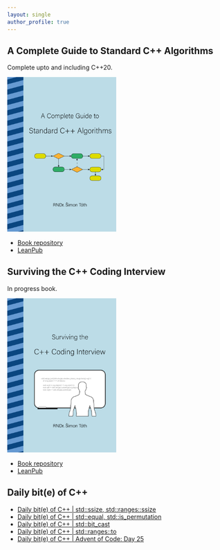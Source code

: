 ```yaml
---
layout: single
author_profile: true
---
```


## A Complete Guide to Standard C++ Algorithms

Complete upto and including C++20.

[<img src="assets/images/book_algorithms_cover.png" width="50%">](https://leanpub.com/cpp-algorithms-guide)

- [Book repository](https://github.com/HappyCerberus/book-cpp-algorithms)
- [LeanPub](https://leanpub.com/cpp-algorithms-guide)

## Surviving the C++ Coding Interview

In progress book.

[<img src="assets/images/book_coding_interview_cover.png" width="50%">](https://leanpub.com/cpp-coding-interview)

- [Book repository](https://leanpub.com/cpp-coding-interview)
- [LeanPub](https://leanpub.com/cpp-coding-interview)

## Daily bit(e) of C++

<ul>
<!-- SUBSTACK:START --><li><a href="https://simontoth.substack.com/p/daily-bite-of-c-stdssize-stdrangesssize">Daily bit&lpar;e&rpar; of C++ | std::ssize, std::ranges::ssize</a></li><li><a href="https://simontoth.substack.com/p/daily-bite-of-c-stdequal-stdis_permutation">Daily bit&lpar;e&rpar; of C++ | std::equal, std::is_permutation</a></li><li><a href="https://simontoth.substack.com/p/daily-bite-of-c-stdbit_cast">Daily bit&lpar;e&rpar; of C++ | std::bit_cast</a></li><li><a href="https://simontoth.substack.com/p/daily-bite-of-c-stdrangesto">Daily bit&lpar;e&rpar; of C++ | std::ranges::to</a></li><li><a href="https://simontoth.substack.com/p/daily-bite-of-c-advent-of-code-day-a0d">Daily bit&lpar;e&rpar; of C++ | Advent of Code: Day 25</a></li><!-- SUBSTACK:END -->
</ul>